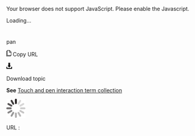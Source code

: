 Your browser does not support JavaScript. Please enable the Javascript.

Loading...

# 

pan

![Copy URL](pan_files/Copy.png)
Copy URL

![Download](pan_files/Download.png)

Download topic

**See** [Touch and pen interaction term collection](https://worldready.cloudapp.net/Styleguide/Read?id=2700&topicid=29032)

![In progress](pan_files/activity-large.gif)

URL :
